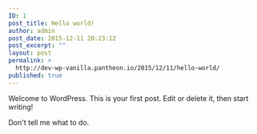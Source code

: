 ```yaml
---
ID: 1
post_title: Hello world!
author: admin
post_date: 2015-12-11 20:23:12
post_excerpt: ""
layout: post
permalink: >
  http://dev-wp-vanilla.pantheon.io/2015/12/11/hello-world/
published: true
---
```

Welcome to WordPress. This is your first post. Edit or delete it, then start writing!

Don't tell me what to do.
